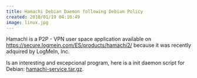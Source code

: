 ```yaml
---
title: Hamachi Debian Daemon following Debian Policy
created: 2010/01/19 04:10:49
image: linux.jpg
---
```


Hamachi is a P2P - VPN user space application available on <https://secure.logmein.com/ES/products/hamachi2/> because it was recently adquired by LogMeIn, Inc. 

Is an interesting and excepcional program, here is a init daemon script for Debian: [hamachi-service.tar.gz](https://olafrv.com/wp-content/uploads/2010/01/hamachi-service.tar.gz).
